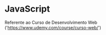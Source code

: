 # JavaScript

Referente ao Curso de Desenvolvimento Web ('https://www.udemy.com/course/curso-web/')
